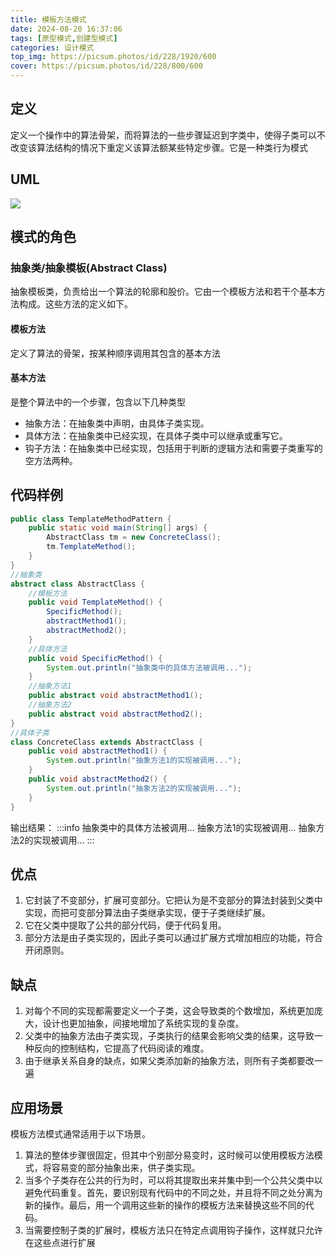 ```yaml
---
title: 模板方法模式
date: 2024-08-20 16:37:06
tags: [原型模式,创建型模式]
categories: 设计模式
top_img: https://picsum.photos/id/228/1920/600
cover: https://picsum.photos/id/228/800/600
---
```



## 定义
定义一个操作中的算法骨架，而将算法的一些步骤延迟到字类中，使得子类可以不改变该算法结构的情况下重定义该算法额某些特定步骤。它是一种类行为模式
## UML
![](/img/designMode/yuque_template_method.jpg)
## 模式的角色
### 抽象类/抽象模板(Abstract Class)
抽象模板类，负责给出一个算法的轮廓和股价。它由一个模板方法和若干个基本方法构成。这些方法的定义如下。
#### 模板方法
定义了算法的骨架，按某种顺序调用其包含的基本方法
#### 基本方法
是整个算法中的一个步骤，包含以下几种类型

- 抽象方法：在抽象类中声明，由具体子类实现。
- 具体方法：在抽象类中已经实现，在具体子类中可以继承或重写它。
- 钩子方法：在抽象类中已经实现，包括用于判断的逻辑方法和需要子类重写的空方法两种。
## 代码样例
```java
public class TemplateMethodPattern {
    public static void main(String[] args) {
        AbstractClass tm = new ConcreteClass();
        tm.TemplateMethod();
    }
}
//抽象类
abstract class AbstractClass {
    //模板方法
    public void TemplateMethod() {
        SpecificMethod();
        abstractMethod1();
        abstractMethod2();
    }
    //具体方法
    public void SpecificMethod() {
        System.out.println("抽象类中的具体方法被调用...");
    }
    //抽象方法1
    public abstract void abstractMethod1();
    //抽象方法2
    public abstract void abstractMethod2();
}
//具体子类
class ConcreteClass extends AbstractClass {
    public void abstractMethod1() {
        System.out.println("抽象方法1的实现被调用...");
    }
    public void abstractMethod2() {
        System.out.println("抽象方法2的实现被调用...");
    }
}
```
输出结果：
:::info
抽象类中的具体方法被调用...
抽象方法1的实现被调用...
抽象方法2的实现被调用...
:::
## 优点

1. 它封装了不变部分，扩展可变部分。它把认为是不变部分的算法封装到父类中实现，而把可变部分算法由子类继承实现，便于子类继续扩展。
2. 它在父类中提取了公共的部分代码，便于代码复用。
3. 部分方法是由子类实现的，因此子类可以通过扩展方式增加相应的功能，符合开闭原则。
## 缺点

1. 对每个不同的实现都需要定义一个子类，这会导致类的个数增加，系统更加庞大，设计也更加抽象，间接地增加了系统实现的复杂度。
2. 父类中的抽象方法由子类实现，子类执行的结果会影响父类的结果，这导致一种反向的控制结构，它提高了代码阅读的难度。
3. 由于继承关系自身的缺点，如果父类添加新的抽象方法，则所有子类都要改一遍
## 应用场景
模板方法模式通常适用于以下场景。

1. 算法的整体步骤很固定，但其中个别部分易变时，这时候可以使用模板方法模式，将容易变的部分抽象出来，供子类实现。
2. 当多个子类存在公共的行为时，可以将其提取出来并集中到一个公共父类中以避免代码重复。首先，要识别现有代码中的不同之处，并且将不同之处分离为新的操作。最后，用一个调用这些新的操作的模板方法来替换这些不同的代码。
3. 当需要控制子类的扩展时，模板方法只在特定点调用钩子操作，这样就只允许在这些点进行扩展
